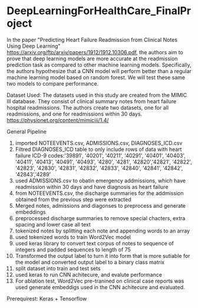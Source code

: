 # DeepLearningForHealthCare_FinalProject
In the paper "Predicting Heart Failure Readmission from Clinical Notes Using Deep Learning" https://arxiv.org/ftp/arxiv/papers/1912/1912.10306.pdf, the authors aim to prove that deep learning models are more accurate at the readmission prediction task as compared to other machine learning models. Specifically, the authors hypothesize that a CNN model will perform better than a  regular machine learning model based on random forest. We will test these same two models to compare performance.
 
Dataset Used:
The datasets used in this study are created from the MIMIC III database. They consist of clinical summary notes from heart failure hospital readmissions. The authors create two datasets, one for all readmissions, and one for readmissions within 30 days. 
https://physionet.org/content/mimiciii/1.4/

General Pipeline
1. imported NOTEEVENTS.csv, ADMISSIONS.csv, DIAGNOSES_ICD.csv
2. Filtred DIAGNOSES_ICD table to only include rows of data with heart failure ICD-9 codes:'39891', '40201', '40211', '40291', '40401', '40403', '40411', '40413', '40491', '40493', '4280', '4281', '42820','42821', '42822', '42823', '42830', '42831', '42832', '42833', '42840', '42841', '42842', '42843','4289'
3. used ADMISSIONS.csv to obatin emergency addmissions, which have readmission within 30 days and have diagnosis as heart failure
4. from NOTEEVENTS.csv, the discharge summaries for the addmission obtained from the previous step were extracted
5. Merged notes, admissions and diagonses to preprocess and generate embeddings
6. preprocessed discharge summaries to remove special chacters, extra spacing and lower case all text
7. tokenized notes by splitting each note and appending words to an array
8. used tokenized words to train Word2Vec model
9. used keras library to convert text corpus of notes to sequence of integers and padded sequences to length of 75
10. Transformed the output label to turn it into form that is more sutiable for the model and converted output label to a binary class matrix
11. split dataset into train and test sets
12. used keras to run CNN achitecure, and evalute performance
13. For ablation test, Word2Vec pre-tranined on clinical case reports was used generate embeddigs used in the CNN achitecure and evaluated. 

Prerequirest: Keras + Tensorflow

